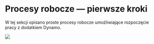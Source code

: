 # Procesy robocze — pierwsze kroki

W tej sekcji opisano proste procesy robocze umożliwiające rozpoczęcie pracy z dodatkiem Dynamo.&#x20;

![](../images/10-1/sampleWorkflows.gif)

